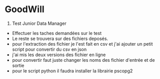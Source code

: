 # GoodWill

1. Test Junior Data Manager
* Effectuer les taches demandées sur le test
* Le reste se trouvera sur des fichiers deposés.
* pour l'extraction des fichier je l'est fait en csv et j'ai ajouter un petit script pour convertir du csv en json
* j'ai mis les deux versions des fichier en ligne
* pour convertir faut juste changer les noms des fichier d'entrée et de sortie
* pour le script python il faudra installer la librairie pscopg2